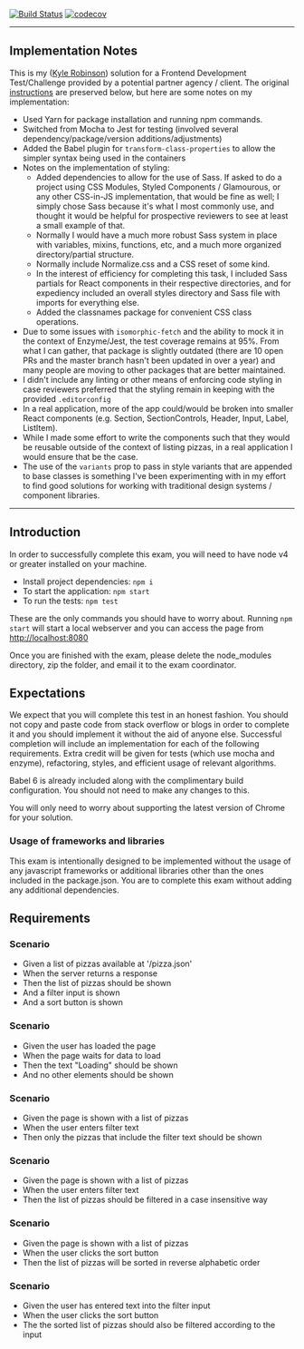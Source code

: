 [![Build Status](https://travis-ci.org/burntcow/frontend-test-kyle.svg?branch=master)](https://travis-ci.org/burntcow/frontend-test-kyle)
[![codecov](https://codecov.io/gh/burntcow/frontend-test-kyle/branch/master/graph/badge.svg)](https://codecov.io/gh/burntcow/frontend-test-kyle)

---

## Implementation Notes

This is my ([Kyle Robinson](https://github.com/ksr583)) solution for a Frontend Development Test/Challenge provided by a potential partner agency / client. The original [instructions](#introduction) are preserved below, but here are some notes on my implementation:

* Used Yarn for package installation and running npm commands.
* Switched from Mocha to Jest for testing (involved several dependency/package/version additions/adjustments)
* Added the Babel plugin for `transform-class-properties` to allow the simpler syntax being used in the containers
* Notes on the implementation of styling:
    * Added dependencies to allow for the use of Sass. If asked to do a project using CSS Modules, Styled Components / Glamourous, or any other CSS-in-JS implementation, that would be fine as well; I simply chose Sass because it's what I most commonly use, and thought it would be helpful for prospective reviewers to see at least a small example of that.
    * Normally I would have a much more robust Sass system in place with variables, mixins, functions, etc, and a much more organized directory/partial structure.
    * Normally include Normalize.css and a CSS reset of some kind.
    * In the interest of efficiency for completing this task, I included Sass partials for React components in their respective directories, and for expediency included an overall styles directory and Sass file with imports for everything else.
    * Added the classnames package for convenient CSS class operations.
* Due to some issues with `isomorphic-fetch` and the ability to mock it in the context of Enzyme/Jest, the test coverage remains at 95%. From what I can gather, that package is slightly outdated (there are 10 open PRs and the master branch hasn't been updated in over a year) and many people are moving to other packages that are better maintained.
* I didn't include any linting or other means of enforcing code styling in case reviewers preferred that the styling remain in keeping with the provided `.editorconfig`
* In a real application, more of the app could/would be broken into smaller React components (e.g. Section, SectionControls, Header, Input, Label, ListItem).
* While I made some effort to write the components such that they would be reusable outside of the context of listing pizzas, in a real application I would ensure that be the case.
* The use of the `variants` prop to pass in style variants that are appended to base classes is something I've been experimenting with in my effort to find good solutions for working with traditional design systems / component libraries.

---

## Introduction

In order to successfully complete this exam, you will need to have node v4 or greater installed on your machine.

* Install project dependencies: `npm i`
* To start the application: `npm start`
* To run the tests: `npm test`

These are the only commands you should have to worry about. Running `npm start` will start a local webserver and you can access the page from [http://localhost:8080](http://localhost:8080)

Once you are finished with the exam, please delete the node_modules directory, zip the folder, and email it to the exam coordinator.

## Expectations

We expect that you will complete this test in an honest fashion. You should not copy and paste code from stack overflow or blogs in order to complete it and you should implement it without the aid of anyone else. Successful completion will include an implementation for each of the following requirements. Extra credit will be given for tests (which use mocha and enzyme), refactoring, styles, and efficient usage of relevant algorithms.

Babel 6 is already included along with the complimentary build configuration. You should not need to make any changes to this.

You will only need to worry about supporting the latest version of Chrome for your solution.

### Usage of frameworks and libraries

This exam is intentionally designed to be implemented without the usage of any javascript frameworks or additional libraries other than the ones included in the package.json. You are to complete this exam without adding any additional dependencies.

## Requirements

### Scenario

* Given a list of pizzas available at '/pizza.json'
* When the server returns a response
* Then the list of pizzas should be shown
* And a filter input is shown
* And a sort button is shown

### Scenario

* Given the user has loaded the page
* When the page waits for data to load
* Then the text "Loading" should be shown
* And no other elements should be shown

### Scenario

* Given the page is shown with a list of pizzas
* When the user enters filter text
* Then only the pizzas that include the filter text should be shown

### Scenario

* Given the page is shown with a list of pizzas
* When the user enters filter text
* Then the list of pizzas should be filtered in a case insensitive way

### Scenario

* Given the page is shown with a list of pizzas
* When the user clicks the sort button
* Then the list of pizzas will be sorted in reverse alphabetic order

### Scenario

* Given the user has entered text into the filter input
* When the user clicks the sort button
* The the sorted list of pizzas should also be filtered according to the input
